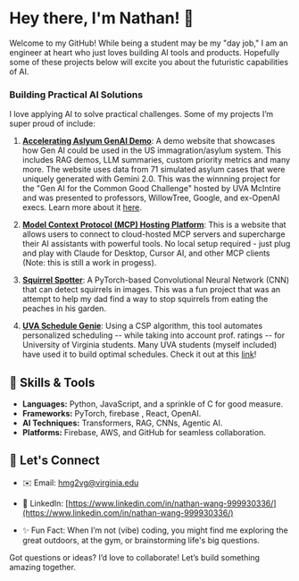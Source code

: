 # Hey there, I'm Nathan! 👋

Welcome to my GitHub! While being a student may be my "day job," I am an engineer at heart who just loves building AI tools and products. Hopefully some of these projects below will excite you about the futuristic capabilities of AI. 

### Building Practical AI Solutions

I love applying AI to solve practical challenges. Some of my projects I’m super proud of include:

1. **[Accelerating Aslyum GenAI Demo](https://border-demo-70326.web.app/)**: A demo website that showcases how Gen AI could be used in the US immagration/asylum system. This includes RAG demos, LLM summaries, custom priority metrics and many more. The website uses data from 71 simulated asylum cases that were uniquely generated with Gemini 2.0. This was the winnning project for the "Gen AI for the Common Good Challenge" hosted by UVA McIntire and was presented to professors, WillowTree, Google, and ex-OpenAI execs. Learn more about it [here](https://experience.mcintire.virginia.edu/news/generative-ai-common-good-competition-concept-competition-brings-student-innovation-to-mcintire/).

2. **[Model Context Protocol (MCP) Hosting Platform](https://mcp-platform-95301.web.app/)**: This is a website that allows users to connect to cloud-hosted MCP servers and supercharge their AI assistants with powerful tools. No local setup required - just plug and play with Claude for Desktop, Cursor AI, and other MCP clients (Note: this is still a work in progess). 

3.  **[Squirrel Spotter](https://github.com/nwang783/sq-cnn)**: A PyTorch-based Convolutional Neural Network (CNN) that can detect squirrels in images. This was a fun project that was an attempt to help my dad find a way to stop squirrels from eating the peaches in his garden. 

4. **[UVA Schedule Genie](https://github.com/nwang783/ai-advisor)**: Using a CSP algorithm, this tool automates personalized scheduling -- while taking into account prof. ratings -- for University of Virginia students. Many UVA students (myself included) have used it to build optimal schedules. Check it out at this [link](https://border-demo-70326.web.app/)!

## 🔧 Skills & Tools

- **Languages:** Python, JavaScript, and a sprinkle of C for good measure.
- **Frameworks:** PyTorch, firebase , React, OpenAI.
- **AI Techniques:** Transformers, RAG, CNNs, Agentic AI.
- **Platforms:** Firebase, AWS, and GitHub for seamless collaboration.

## 🚀 Let's Connect

- ✉️ Email: [hmg2vg@virginia.edu](mailto\:hmg2vg@virginia.edu)
- 🔗 LinkedIn: [https://www.linkedin.com/in/nathan-wang-999930336/](https://www.linkedin.com/in/nathan-wang-999930336/)

- ✨ Fun Fact: When I’m not (vibe) coding, you might find me exploring the great outdoors, at the gym, or brainstorming life's big questions. 

Got questions or ideas? I’d love to collaborate! Let’s build something amazing together.
